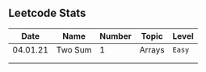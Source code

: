 ## Leetcode Stats

| Date     | Name    | Number | Topic  | Level  |
| -------- | ------- | ------ | ------ | ------ |
| 04.01.21 | Two Sum | 1      | Arrays | `Easy` |
|          |         |        |        |        |
|          |         |        |        |        |
